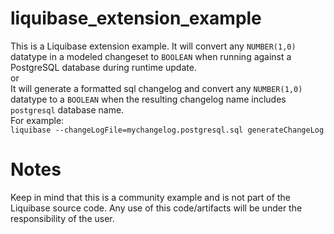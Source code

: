 # liquibase_extension_example
This is a Liquibase extension example.
It will convert any `NUMBER(1,0)` datatype in a modeled changeset to `BOOLEAN` when running against a PostgreSQL database during runtime update. </br>
or</br>
It will generate a formatted sql changelog and convert any `NUMBER(1,0)` datatype to a `BOOLEAN` when the resulting changelog name includes `postgresql` database name.</br>
For example:</br>
`liquibase --changeLogFile=mychangelog.postgresql.sql generateChangeLog`


# Notes
Keep in mind that this is a community example and is not part of the Liquibase source code.
Any use of this code/artifacts will be under the responsibility of the user.
